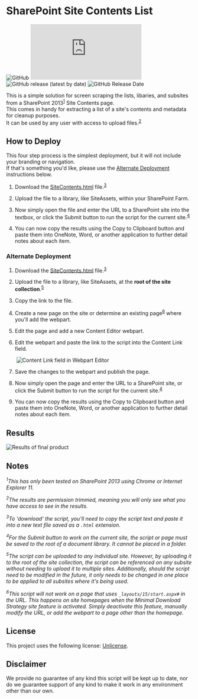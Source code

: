 # SharePoint Site Contents List

![GitHub](https://img.shields.io/github/license/CarverCounty/SPSiteContentsList?style=for-the-badge)
![GitHub file size in bytes](https://img.shields.io/github/size/CarverCounty/SPSiteContentsList/SiteContents.html?style=for-the-badge)
![GitHub release (latest by date)](https://img.shields.io/github/v/release/CarverCounty/SPSiteContentsList?style=for-the-badge)
![GitHub Release Date](https://img.shields.io/github/release-date/CarverCounty/SPSiteContentsList?style=for-the-badge)

This is a simple solution for screen scraping the lists, libaries, and subsites from a SharePoint 2013<sup>[1](#1)</sup> Site Contents page.<br>This comes in handy for extracting a list of a site's contents and metadata for cleanup purposes.<br>It can be used by any user with access to upload files.<sup>[2](#2)</sup>


## How to Deploy

This four step process is the simplest deployment, but it will not include your branding or navigation.<br>If that's something you'd like, please use the [Alternate Deployment](#alternate-deployment) instructions below.

1. Download the [SiteContents.html](https://raw.githubusercontent.com/CarverCounty/SPSiteContentsList/master/SiteContents.html) file.<sup>[3](#3)</sup>

2. Upload the file to a library, like SiteAssets, within your SharePoint Farm.

3. Now simply open the file and enter the URL to a SharePoint site into the textbox, or click the Submit button to run the script for the current site.<sup>[4](#4)</sup>

4. You can now copy the results using the Copy to Clipboard button and paste them into OneNote, Word, or another application to further detail notes about each item.


### Alternate Deployment

1. Download the [SiteContents.html](https://raw.githubusercontent.com/CarverCounty/SPSiteContentsList/master/SiteContents.html) file.<sup>[3](#3)</sup>

2. Upload the file to a library, like SiteAssets, at the __root of the site collection__.<sup>[5](#5)</sup>

3. Copy the link to the file.

4. Create a new page on the site or determine an existing page<sup>[6](#6)</sup> where you'll add the webpart.

5. Edit the page and add a new Content Editor webpart.

6. Edit the webpart and paste the link to the script into the Content Link field.

&nbsp;&nbsp;&nbsp;&nbsp;&nbsp;&nbsp;&nbsp;![Content Link field in Webpart Editor](https://www.co.carver.mn.us/Home/ShowImage?id=11184)

7. Save the changes to the webpart and publish the page.

8. Now simply open the page and enter the URL to a SharePoint site, or click the Submit button to run the script for the current site.<sup>[4](#4)</sup>

9. You can now copy the results using the Copy to Clipboard button and paste them into OneNote, Word, or another application to further detail notes about each item.


## Results

![Results of final product](https://www.co.carver.mn.us/Home/ShowImage?id=11182)


## Notes

_<sup><a name='1'>1</a></sup>This has only been tested on SharePoint 2013 using Chrome or Internet Explorer 11._

_<sup><a name='2'>2</a></sup>The results are permission trimmed, meaning you will only see what you have access to see in the results._

_<sup><a name='3'>3</a></sup>To 'download' the script, you'll need to copy the script text and paste it into a new text file saved as a `.html` extension._

_<sup><a name='4'>4</a></sup>For the Submit button to work on the current site, the script or page must be saved to the root of a document library. It cannot be placed in a folder._

_<sup><a name='5'>5</a></sup>The script can be uploaded to any individual site. However, by uploading it to the root of the site collection, the script can be referenced on any subsite without needing to upload it to multiple sites. Additionally, should the script need to be modified in the future, it only needs to be changed in one place to be applied to all subsites where it's being used._

_<sup><a name='6'>6</a></sup>This script will not work on a page that uses ```_layouts/15/start.aspx#``` in the URL. This happens on site homepages when the Minimal Download Strategy site feature is activated. Simply deactivate this feature, manually modify the URL, or add the webpart to a page other than the homepage._


## License

This project uses the following license: [Unlicense](LICENSE).


## Disclaimer

We provide no guarantee of any kind this script will be kept up to date, nor do we guarantee support of any kind to make it work in any environment other than our own.
